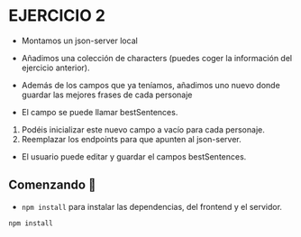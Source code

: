 # EJERCICIO 2

- Montamos un json-server local
- Añadimos una colección de characters (puedes coger la información del ejercicio anterior).
- Además de los campos que ya teníamos, añadimos uno nuevo donde guardar las mejores frases de cada personaje

- El campo se puede llamar bestSentences.

1. Podéis inicializar este nuevo campo a vacío para cada personaje.
2. Reemplazar los endpoints para que apunten al json-server.

- El usuario puede editar y guardar el campos bestSentences.

## Comenzando 🚀

- `npm install` para instalar las dependencias, del frontend y el servidor.

```
npm install
```
